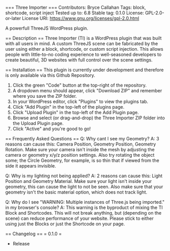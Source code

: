 === Three Importer ===
Contributors:      Bryce Callahan
Tags:              block, shortcode, script inject
Tested up to:      6.8
Stable tag:        0.1.0
License:           GPL-2.0-or-later
License URI:       https://www.gnu.org/licenses/gpl-2.0.html

A powerfull ThreeJS WordPress plugin.

== Description ==
Three Importer (TI) is a WordPress plugin that was built with all users in mind. A custom ThreeJS scene can be fabricated by the user using either a block, shortcode, or custom script injection. This allows people with little-to-no coding experience to well-seasoned developers to create beautiful, 3D websites with full control over the scene settings.

== Installation ==
This plugin is currently under development and therefore is only available via this Github Repository.
1. Click the green "Code" button at the top-right of the repository.
2. A dropdown menu should appear, click "Download ZIP" and remember where you save the ZIP folder.
3. In your WordPress editor, click "Plugins" to view the plugins tab.
4. Click "Add Plugin" in the top-left of the plugins page.
5. Click "Upload Plugin" in the top-left of the Add Plugin page.
6. Browse and select (or drag-and-drop) the Three Importer ZIP folder into the Upload Plugin page.
7. Click "Active" and you're good to go!

== Frequently Asked Questions ==
Q: Why cant I see my Geometry? 
    A: 3 reasons can cause this: Camera Position, Geometry Position, Geometry Rotation. Make sure your camera isn't inside the mesh by adjusting the camera or geometry x/y/z position settings.  Also try rotating the object some; the Circle Geometry, for example, is so thin that if viewed from the side it appears invisible.

Q: Why is my lighting not being applied?
    A: 2 reasons can cause this: Light Position and Geometry Material. Make sure your light isn't inside your geometry, this can cause the light to not be seen. Also make sure that your geometry isn't the basic material option, which does not track light.

Q: Why do I see "WARNING: Multiple instances of Three.js being imported." in my browser's console?
    A: This warning is the byproduct of mixing the TI Block and Shortcodes. This will not break anything, but (depending on the scene) can reduce performance of your website. Please stick to either using just the Blocks or just the Shortcode on your page.

== Changelog ==
= 0.1.0 =
* Release